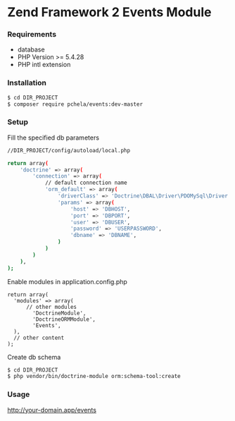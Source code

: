 Zend Framework 2 Events Module
============================================
### Requirements
+ database 
+ PHP Version >= 5.4.28
+ PHP intl extension

### Installation

```sh
$ cd DIR_PROJECT
$ composer require pchela/events:dev-master
```

### Setup

Fill the specified db parameters

```sh
//DIR_PROJECT/config/autoload/local.php

return array(
    'doctrine' => array(
        'connection' => array(
            // default connection name
            'orm_default' => array(
                'driverClass' => 'Doctrine\DBAL\Driver\PDOMySql\Driver',
                'params' => array(
                    'host' => 'DBHOST', 
                    'port' => 'DBPORT',
                    'user' => 'DBUSER',
                    'password' => 'USERPASSWORD',
                    'dbname' => 'DBNAME',
                )
            )
        )
    ),
);

```

Enable modules in application.config.php
```
return array(
  'modules' => array(
      // other modules
        'DoctrineModule',
        'DoctrineORMModule',
        'Events',
  ),
  // other content
);
```

Create db schema 

```sh
$ cd DIR_PROJECT
$ php vendor/bin/doctrine-module orm:schema-tool:create

```

### Usage
http://your-domain.app/events
